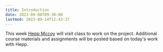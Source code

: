 ```yaml
---
title: Introduction
date: 2023-09-08T09:30:00
lastmod: 2023-09-14T12:43:37
---
```


This week [Hepp Mccoy](https://heppmaccoy.com/) will visit class to work on the project. Additional course materials and assignments will be posted based on today's work with Hepp.
